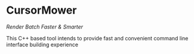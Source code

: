 # CursorMower

*Render Batch Faster & Smarter*

This C++ based tool intends to provide fast and convenient command line interface building experience